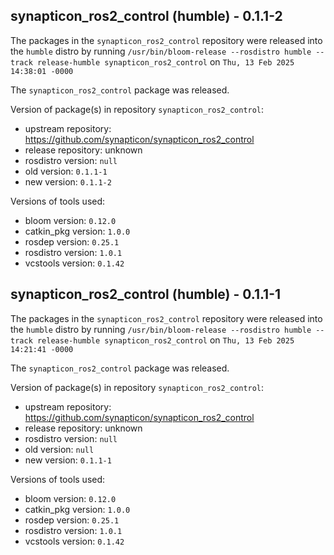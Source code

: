 ## synapticon_ros2_control (humble) - 0.1.1-2

The packages in the `synapticon_ros2_control` repository were released into the `humble` distro by running `/usr/bin/bloom-release --rosdistro humble --track release-humble synapticon_ros2_control` on `Thu, 13 Feb 2025 14:38:01 -0000`

The `synapticon_ros2_control` package was released.

Version of package(s) in repository `synapticon_ros2_control`:

- upstream repository: https://github.com/synapticon/synapticon_ros2_control
- release repository: unknown
- rosdistro version: `null`
- old version: `0.1.1-1`
- new version: `0.1.1-2`

Versions of tools used:

- bloom version: `0.12.0`
- catkin_pkg version: `1.0.0`
- rosdep version: `0.25.1`
- rosdistro version: `1.0.1`
- vcstools version: `0.1.42`


## synapticon_ros2_control (humble) - 0.1.1-1

The packages in the `synapticon_ros2_control` repository were released into the `humble` distro by running `/usr/bin/bloom-release --rosdistro humble --track release-humble synapticon_ros2_control` on `Thu, 13 Feb 2025 14:21:41 -0000`

The `synapticon_ros2_control` package was released.

Version of package(s) in repository `synapticon_ros2_control`:

- upstream repository: https://github.com/synapticon/synapticon_ros2_control
- release repository: unknown
- rosdistro version: `null`
- old version: `null`
- new version: `0.1.1-1`

Versions of tools used:

- bloom version: `0.12.0`
- catkin_pkg version: `1.0.0`
- rosdep version: `0.25.1`
- rosdistro version: `1.0.1`
- vcstools version: `0.1.42`


